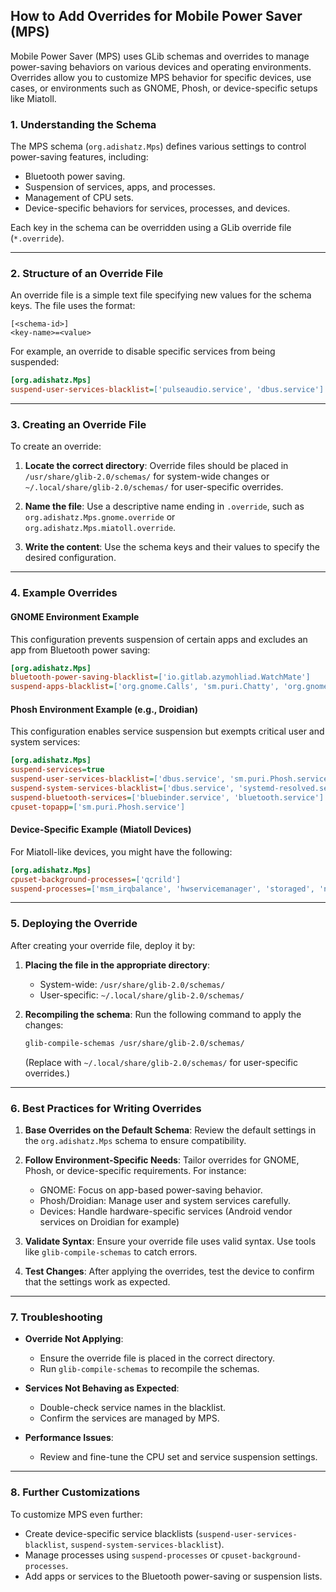## **How to Add Overrides for Mobile Power Saver (MPS)**

Mobile Power Saver (MPS) uses GLib schemas and overrides to manage power-saving behaviors on various devices and operating environments. Overrides allow you to customize MPS behavior for specific devices, use cases, or environments such as GNOME, Phosh, or device-specific setups like Miatoll.

### **1. Understanding the Schema**

The MPS schema (`org.adishatz.Mps`) defines various settings to control power-saving features, including:
- Bluetooth power saving.
- Suspension of services, apps, and processes.
- Management of CPU sets.
- Device-specific behaviors for services, processes, and devices.

Each key in the schema can be overridden using a GLib override file (`*.override`).

---

### **2. Structure of an Override File**

An override file is a simple text file specifying new values for the schema keys. The file uses the format:

```
[<schema-id>]
<key-name>=<value>
```

For example, an override to disable specific services from being suspended:
```ini
[org.adishatz.Mps]
suspend-user-services-blacklist=['pulseaudio.service', 'dbus.service']
```

---

### **3. Creating an Override File**

To create an override:
1. **Locate the correct directory**:
   Override files should be placed in `/usr/share/glib-2.0/schemas/` for system-wide changes or `~/.local/share/glib-2.0/schemas/` for user-specific overrides.

2. **Name the file**:
   Use a descriptive name ending in `.override`, such as `org.adishatz.Mps.gnome.override` or `org.adishatz.Mps.miatoll.override`.

3. **Write the content**:
   Use the schema keys and their values to specify the desired configuration.

---

### **4. Example Overrides**

#### **GNOME Environment Example**
This configuration prevents suspension of certain apps and excludes an app from Bluetooth power saving:
```ini
[org.adishatz.Mps]
bluetooth-power-saving-blacklist=['io.gitlab.azymohliad.WatchMate']
suspend-apps-blacklist=['org.gnome.Calls', 'sm.puri.Chatty', 'org.gnome.clocks', 'org.kop316.antispam']
```

#### **Phosh Environment Example (e.g., Droidian)**
This configuration enables service suspension but exempts critical user and system services:
```ini
[org.adishatz.Mps]
suspend-services=true
suspend-user-services-blacklist=['dbus.service', 'sm.puri.Phosh.service', 'pulseaudio.service']
suspend-system-services-blacklist=['dbus.service', 'systemd-resolved.service', 'NetworkManager.service']
suspend-bluetooth-services=['bluebinder.service', 'bluetooth.service']
cpuset-topapp=['sm.puri.Phosh.service']
```

#### **Device-Specific Example (Miatoll Devices)**
For Miatoll-like devices, you might have the following:
```ini
[org.adishatz.Mps]
cpuset-background-processes=['qcrild']
suspend-processes=['msm_irqbalance', 'hwservicemanager', 'storaged', 'netmgrd', 'shsusrd', 'android.hardware.health', 'cas@1', 'drm@1', 'drmserver', 'keystore', 'omx@1', 'mediaswcodec', 'wfdhdcphalservice', 'miniafservice', 'minimediaservice', 'installd', 'statsd', 'idmap2d', 'drmserver', 'camera_service', 'charge_logger', 'adpl', 'tloc_daemon', 'lowi-server', 'slim_daemon', 'xtra-daemon', 'ssgqmigd', 'ssgtzd', 'mlid', 'port-bridge']
```

---

### **5. Deploying the Override**

After creating your override file, deploy it by:
1. **Placing the file in the appropriate directory**:
   - System-wide: `/usr/share/glib-2.0/schemas/`
   - User-specific: `~/.local/share/glib-2.0/schemas/`

2. **Recompiling the schema**:
   Run the following command to apply the changes:
   ```bash
   glib-compile-schemas /usr/share/glib-2.0/schemas/
   ```
   (Replace with `~/.local/share/glib-2.0/schemas/` for user-specific overrides.)

---

### **6. Best Practices for Writing Overrides**

1. **Base Overrides on the Default Schema**:
   Review the default settings in the `org.adishatz.Mps` schema to ensure compatibility.
   
2. **Follow Environment-Specific Needs**:
   Tailor overrides for GNOME, Phosh, or device-specific requirements. For instance:
   - GNOME: Focus on app-based power-saving behavior.
   - Phosh/Droidian: Manage user and system services carefully.
   - Devices: Handle hardware-specific services (Android vendor services on Droidian for example)

3. **Validate Syntax**:
   Ensure your override file uses valid syntax. Use tools like `glib-compile-schemas` to catch errors.

4. **Test Changes**:
   After applying the overrides, test the device to confirm that the settings work as expected.

---

### **7. Troubleshooting**

- **Override Not Applying**:
  - Ensure the override file is placed in the correct directory.
  - Run `glib-compile-schemas` to recompile the schemas.

- **Services Not Behaving as Expected**:
  - Double-check service names in the blacklist.
  - Confirm the services are managed by MPS.

- **Performance Issues**:
  - Review and fine-tune the CPU set and service suspension settings.

---

### **8. Further Customizations**

To customize MPS even further:
- Create device-specific service blacklists (`suspend-user-services-blacklist`, `suspend-system-services-blacklist`).
- Manage processes using `suspend-processes` or `cpuset-background-processes`.
- Add apps or services to the Bluetooth power-saving or suspension lists.
